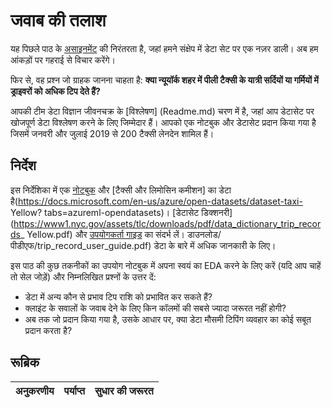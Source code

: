 # जवाब की तलाश

यह पिछले पाठ के [असाइनमेंट](..\14-Introduction\assignment.md) की निरंतरता है, जहां हमने संक्षेप में डेटा सेट पर एक नज़र डाली। अब हम आंकड़ों पर गहराई से विचार करेंगे।

फिर से, वह प्रश्न जो ग्राहक जानना चाहता है: **क्या न्यूयॉर्क शहर में पीली टैक्सी के यात्री सर्दियों या गर्मियों में ड्राइवरों को अधिक टिप देते हैं?**

आपकी टीम डेटा विज्ञान जीवनचक्र के [विश्लेषण] (Readme.md) चरण में है, जहां आप डेटासेट पर खोजपूर्ण डेटा विश्लेषण करने के लिए जिम्मेदार हैं। आपको एक नोटबुक और डेटासेट प्रदान किया गया है जिसमें जनवरी और जुलाई 2019 से 200 टैक्सी लेनदेन शामिल हैं।

## निर्देश

इस निर्देशिका में एक [नोटबुक](असाइनमेंट.आईपीएनबी) और [टैक्सी और लिमोसिन कमीशन] का डेटा है(https://docs.microsoft.com/en-us/azure/open-datasets/dataset-taxi- Yellow? tabs=azureml-opendatasets)। [डेटासेट डिक्शनरी] (https://www1.nyc.gov/assets/tlc/downloads/pdf/data_dictionary_trip_records_ Yellow.pdf) और [उपयोगकर्ता गाइड](https://www1.nyc.gov/assets/tlc/) का संदर्भ लें। डाउनलोड/पीडीएफ/trip_record_user_guide.pdf) डेटा के बारे में अधिक जानकारी के लिए।


इस पाठ की कुछ तकनीकों का उपयोग नोटबुक में अपना स्वयं का EDA करने के लिए करें (यदि आप चाहें तो सेल जोड़ें) और निम्नलिखित प्रश्नों के उत्तर दें:

- डेटा में अन्य कौन से प्रभाव टिप राशि को प्रभावित कर सकते हैं?
- क्लाइंट के सवालों के जवाब देने के लिए किन कॉलमों की सबसे ज्यादा जरूरत नहीं होगी?
- अब तक जो प्रदान किया गया है, उसके आधार पर, क्या डेटा मौसमी टिपिंग व्यवहार का कोई सबूत प्रदान करता है?


## रूब्रिक

अनुकरणीय | पर्याप्त | सुधार की जरूरत
--- | --- | -- |
